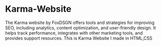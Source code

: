 # Karma-Website
The Karma website by FoxDSGN offers tools and strategies for improving SEO, including analytics, content optimization, and user-friendly design. It helps track performance, integrates with other marketing tools, and provides support resources.
This is Karma Website I made in HTML,CSS
